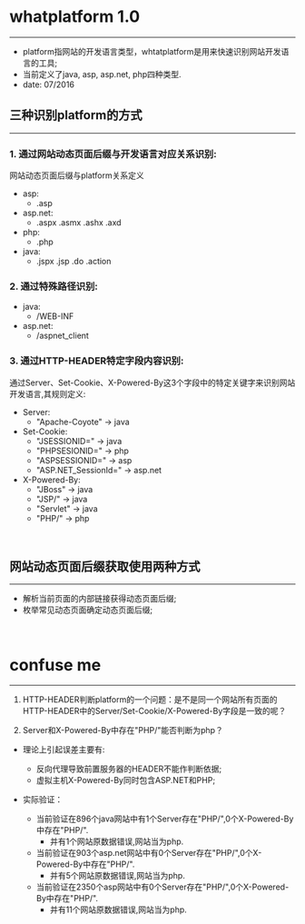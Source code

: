 # whatplatform 1.0
------------------------------------  
* platform指网站的开发语言类型，whtatplatform是用来快速识别网站开发语言的工具;  
* 当前定义了java, asp, asp.net, php四种类型.  
* date: 07/2016

## 三种识别platform的方式
----------------------------------

### 1. 通过网站动态页面后缀与开发语言对应关系识别:
网站动态页面后缀与platform关系定义
* asp: 
  - .asp
* asp.net:
  - .aspx .asmx .ashx .axd
* php: 
  - .php
* java: 
  - .jspx .jsp .do .action

### 2. 通过特殊路径识别:
* java:
  - /WEB-INF
* asp.net:
  - /aspnet_client

### 3. 通过HTTP-HEADER特定字段内容识别:
通过Server、Set-Cookie、X-Powered-By这3个字段中的特定关键字来识别网站开发语言,其规则定义:
* Server:
  - "Apache-Coyote" -> java
* Set-Cookie:
  - "JSESSIONID=" -> java
  - "PHPSESIONID=" -> php
  - "ASPSESSIONID=" -> asp
  - "ASP.NET_SessionId=" -> asp.net
* X-Powered-By:
  - "JBoss" -> java
  - "JSP/" -> java
  - "Servlet" -> java
  - "PHP/" -> php

<br>

## 网站动态页面后缀获取使用两种方式
------------------------------------
* 解析当前页面的内部链接获得动态页面后缀;
* 枚举常见动态页面确定动态页面后缀;

<br>


# confuse me
------------------------------------  
1) HTTP-HEADER判断platform的一个问题：是不是同一个网站所有页面的HTTP-HEADER中的Server/Set-Cookie/X-Powered-By字段是一致的呢？

2) Server和X-Powered-By中存在"PHP/"能否判断为php？
* 理论上引起误差主要有:
  - 反向代理导致前置服务器的HEADER不能作判断依据;
  - 虚拟主机X-Powered-By同时包含ASP.NET和PHP;

* 实际验证：
  - 当前验证在896个java网站中有1个Server存在"PHP/",0个X-Powered-By中存在"PHP/".
    - 并有1个网站原数据错误,网站当为php.
  - 当前验证在903个asp.net网站中有0个Server存在"PHP/",0个X-Powered-By中存在"PHP/".
    - 并有5个网站原数据错误,网站当为php.
  - 当前验证在2350个asp网站中有0个Server存在"PHP/",0个X-Powered-By中存在"PHP/".
    - 并有11个网站原数据错误,网站当为php.
 








